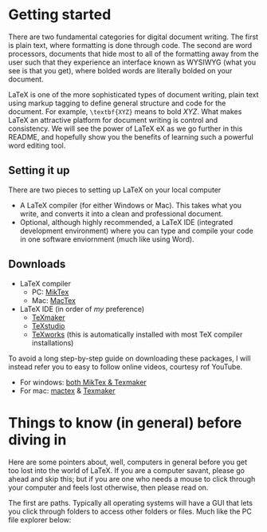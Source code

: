 # Getting started
There are two fundamental categories for digital document writing. The first is plain text, where formatting is done through code. The second are word processors, documents that hide most to all of the formatting away from the user such that they experience an interface known as WYSIWYG (what you see is that you get), where bolded words are literally bolded on your document.

LaTeX  is one of the more sophisticated types of document writing, plain text using markup tagging to define general structure and code for the document. For example, `\textbf{XYZ}` means to bold *XYZ*. What
makes LaTeX  an attractive platform for document writing is control and consistency. We will see the power of LaTeX eX as we go further in this README, and hopefully show you the benefits of learning such a powerful word editing tool.

## Setting it up
There are two pieces to setting up LaTeX on your local computer
* A LaTeX  compiler (for either Windows or Mac). This takes what you write, and converts it into a clean and professional document.
* Optional, although highly recommended, a LaTeX  IDE (integrated development environment) where you can type and compile your code in one software enviornment (much like using Word).

## Downloads
* LaTeX  compiler
	- PC: [MikTex](https://miktex.org/download)
	- Mac: [MacTex](http://www.tug.org/mactex/)
* LaTeX  IDE (in order of _my_ preference)
	- [TeXmaker](http://www.xm1math.net/texmaker/)
	- [TeXstudio](https://www.texstudio.org/)
	- [TeXworks](http://www.tug.org/texworks/) (this is automatically installed with most TeX compiler installations)

To avoid a long step-by-step guide on downloading these packages, I will instead refer you to easy to follow online videos, courtesy rof YouTube.
* For windows: [both MikTex \& Texmaker](https://www.youtube.com/watch?v=WnIYTFTsWiU)
* For mac: [mactex](https://www.youtube.com/watch?v=XlxiytGeWds) \& [Texmaker](https://www.youtube.com/watch?v=-KgxKA-UBh4)

# Things to know (in general) before diving in
Here are some pointers about, well, computers in general before you get too lost into the world of LaTeX. If you are a computer savant, please go ahead and skip this; but if you are one who needs a mouse to click through your computer and feels lost otherwise, then please read on.

The first are paths. Typically all operating systems will have a GUI that lets you click through folders to access other folders or files. Much like the PC file explorer below:
